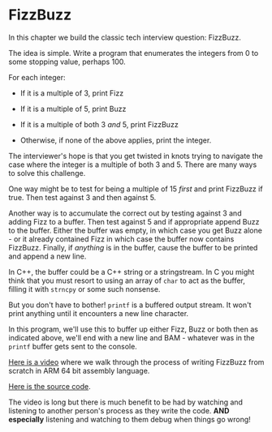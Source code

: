 # FizzBuzz

In this chapter we build the classic tech interview question: FizzBuzz.

The idea is simple. Write a program that enumerates the integers from 0 to some stopping value, perhaps 100.

For each integer:

* If it is a multiple of 3, print Fizz

* If it is a multiple of 5, print Buzz

* If it is a multiple of both 3 *and* 5, print FizzBuzz

* Otherwise, if none of the above applies, print the integer.

The interviewer's hope is that you get twisted in knots trying
to navigate the case where the integer is a multiple of both 3 and
5. There are many ways to solve this challenge.

One way might be to test for being a multiple of 15 *first* and print
FizzBuzz if true. Then test against 3 and then against 5.

Another way is to accumulate the correct out by testing against 3 and
adding Fizz to a buffer. Then test against 5 and if appropriate append
Buzz to the buffer. Either the buffer was empty, in which case you get
Buzz alone - or it already contained Fizz in which case the buffer now
contains FizzBuzz. Finally, if *anything* is in the buffer, cause the
buffer to be printed and append a new line.

In C++, the buffer could be a C++ string or a stringstream. In C
you might think that you must resort to using an array of `char` to
act as the buffer, filling it with `strncpy` or some such nonsense.

But you don't have to bother! `printf` is a buffered output stream.
It won't print anything until it encounters a new line character.

In this program, we'll use this to buffer up either Fizz, Buzz or
both then as indicated above, we'll end with a new line and BAM -
whatever was in the `printf` buffer gets sent to the console.

[Here is a video](https://youtu.be/aJSGTIxu4ik) where we walk through
the process of writing FizzBuzz from scratch in ARM 64 bit assembly
language.

[Here is the source code](./fizzbuzz.s).

The video is long but there is much benefit to be had by watching
and listening to another person's process as they write the code.
**AND especially** listening and watching to them debug when 
things go wrong!
